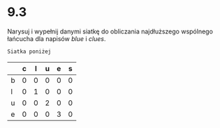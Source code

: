 # 9.3

Narysuj i wypełnij danymi siatkę do obliczania najdłuższego wspólnego
łańcucha dla napisów _blue_ i _clues_.

```markdown
Siatka poniżej
```

|     | c   | l   | u   | e   | s   |
| --- | --- | --- | --- | --- | --- |
| b   | 0   | 0   | 0   | 0   | 0   |
| l   | 0   | 1   | 0   | 0   | 0   |
| u   | 0   | 0   | 2   | 0   | 0   |
| e   | 0   | 0   | 0   | 3   | 0   |

